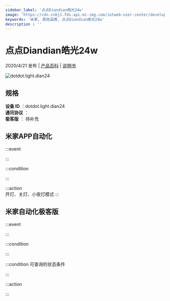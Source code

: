 ```yaml
---
sidebar_label: '点点Diandian皓光24w'
image: 'https://cdn.cnbj1.fds.api.mi-img.com/iotweb-user-center/developer_1679047690320Dc7POr6N.png?GalaxyAccessKeyId=AKVGLQWBOVIRQ3XLEW&Expires=9223372036854775807&Signature=2uabwlalKZ5nXCAJN2Inpaok0C8='
keywords: '米家, 其他品牌, 点点Diandian皓光24w'
description : ''
---
```

# 点点Diandian皓光24w

2020/4/21 发布 | [产品百科](https://home.mi.com/webapp/content/baike/product/index.html?model=dotdot.light.dian24/) | [说明书](https://home.mi.com/views/introduction.html?model=dotdot.light.dian24&region=cn)

![dotdot.light.dian24](https://cdn.cnbj1.fds.api.mi-img.com/iotweb-user-center/developer_1679047690320Dc7POr6N.png?GalaxyAccessKeyId=AKVGLQWBOVIRQ3XLEW&Expires=9223372036854775807&Signature=2uabwlalKZ5nXCAJN2Inpaok0C8=)

## 规格  
> 
**设备 ID** ：dotdot.light.dian24  
**通讯协议** ：  
**极客版**  ： 待补充 


## 米家APP自动化  

:::event  

:::

:::condition  

:::

:::action   
开灯、关灯、小夜灯模式
:::

## 米家自动化极客版  

:::event  

:::

:::condition  

:::

:::condition 可查询的状态条件  

:::

:::action  

:::

        
